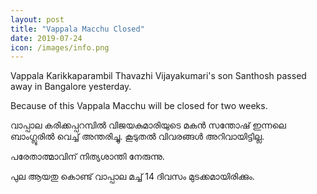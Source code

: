 ```yaml
---
layout: post
title: "Vappala Macchu Closed"
date: 2019-07-24
icon: /images/info.png
---
```


Vappala Karikkaparambil Thavazhi Vijayakumari's son Santhosh passed away in Bangalore yesterday. 

Because of this Vappala Macchu will be closed for two weeks.

വാപ്പാല കരിക്കപ്പറമ്പിൽ വിജയകുമാരിയുടെ മകൻ സന്തോഷ് ഇന്നലെ ബാംഗ്ലൂരിൽ വെച്ച് അന്തരിച്ചു. കൂടുതൽ വിവരങ്ങൾ അറിവായിട്ടില്ല.

പരേതാത്മാവിന് നിത്യശാന്തി നേരുന്നു.

പുല ആയതു കൊണ്ട് വാപ്പാല മച്ച് 14 ദിവസം മുടക്കമായിരിക്കും.
